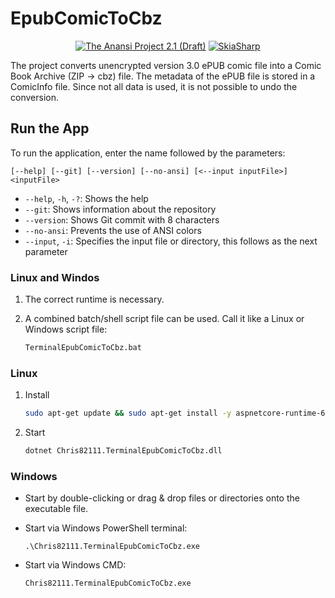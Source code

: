 # EpubComicToCbz

<div align="center">

[![The Anansi Project 2.1 (Draft)](https://img.shields.io/badge/The_Anansi_Project-2.1_(Draft)-25C2A0)](https://anansi-project.github.io/docs/comicinfo/schemas/v2.1 "Link to The Anansi Project webpage Version 2.1 (Draft)")
[![SkiaSharp](https://img.shields.io/badge/SkiaSharp-GitHub-D8B024)](https://github.com/mono/SkiaSharp "Link to SkiaSharp GitHub repository")

</div>

The project converts unencrypted version 3.0 ePUB comic file into a Comic Book Archive (ZIP → cbz) file. The metadata of the ePUB file is stored in a ComicInfo file. Since not all data is used, it is not possible to undo the conversion.

## Run the App

To run the application, enter the name followed by the parameters:

`[--help] [--git] [--version] [--no-ansi] [<--input inputFile>] <inputFile>`

- `--help`, `-h`, `-?`: Shows the help
- `--git`: Shows information about the repository
- `--version`: Shows Git commit with 8 characters
- `--no-ansi`: Prevents the use of ANSI colors
- `--input`, `-i`: Specifies the input file or directory, this follows as the next parameter

### Linux and Windos

1. The correct runtime is necessary.
1. A combined batch/shell script file can be used. Call it like a Linux or Windows script file:

   ```bash
   TerminalEpubComicToCbz.bat
   ```

### Linux

1. Install

   ```bash
   sudo apt-get update && sudo apt-get install -y aspnetcore-runtime-6.0
   ```

1. Start

   ```bash
   dotnet Chris82111.TerminalEpubComicToCbz.dll
   ```

### Windows

- Start by double-clicking or drag & drop files or directories onto the executable file.
- Start via Windows PowerShell terminal:

   ```terminal
   .\Chris82111.TerminalEpubComicToCbz.exe
   ```

- Start via Windows CMD:

   ```cmd
   Chris82111.TerminalEpubComicToCbz.exe
   ```
